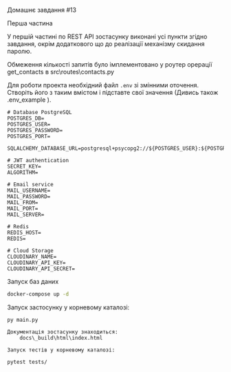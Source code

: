 Домашнє завдання #13

Перша частина

У першій частині по  REST API зостасунку виконані усі пункти згідно завдання, окрім додаткового що до реалізації механізму скидання паролю. 

Обмеження кількості запитів було імплементовано у роутер орерації get_contacts в src\routes\contacts.py


Для роботи проекта необхідний файл `.env` зі змінними оточення.
Створіть його з таким вмістом і підставте свої значення (Дивись також .env_example ).

```dotenv
# Database PostgreSQL
POSTGRES_DB=
POSTGRES_USER=
POSTGRES_PASSWORD=
POSTGRES_PORT=

SQLALCHEMY_DATABASE_URL=postgresql+psycopg2://${POSTGRES_USER}:${POSTGRES_PASSWORD}@localhost:${POSTGRES_PORT}/${POSTGRES_DB}

# JWT authentication
SECRET_KEY=
ALGORITHM=

# Email service
MAIL_USERNAME=
MAIL_PASSWORD=
MAIL_FROM=
MAIL_PORT=
MAIL_SERVER=

# Redis
REDIS_HOST=
REDIS=

# Cloud Storage
CLOUDINARY_NAME=
CLOUDINARY_API_KEY=
CLOUDINARY_API_SECRET=
```

Запуск баз даних

```bash
docker-compose up -d
```

Запуск застосунку у корневому каталозі:

```
py main.py

Документація зостасунку знаходиться:
    docs\_build\html\index.html

Запуск тестів у корневому каталозі:
 
pytest tests/

